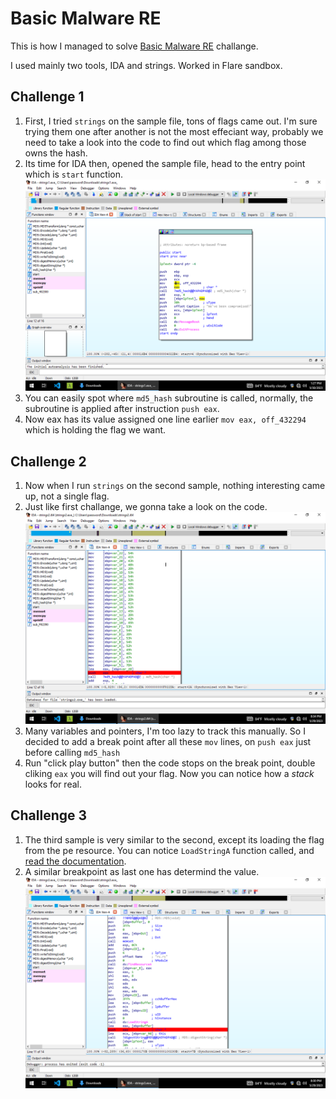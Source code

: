 # Basic Malware RE
This is how I managed to solve [Basic Malware RE](https://tryhackme.com/room/basicmalwarere) challange.

I used mainly two tools, IDA and strings. Worked in Flare sandbox.

## Challenge 1

1. First, I tried `strings` on the sample file, tons of flags came out. I'm sure trying them one after another is not the most effeciant way, probably we need to take a look into the code to find out which flag among those owns the hash.
1. Its time for IDA then, opened the sample file, head to the entry point which is `start` function.
![Start Function](snapshots/basicmalwarere/1.png "strings1.exe_")
1. You can easily spot where `md5_hash` subroutine is called, normally, the subroutine is applied after instruction `push eax`.
1. Now eax has its value assigned one line earlier `mov eax, off_432294` which is holding the flag we want.

## Challenge 2

1. Now when I run `strings` on the second sample, nothing interesting came up, not a single flag.
1. Just like first challange, we gonna take a look on the code.
![Start Function](snapshots/basicmalwarere/2.png "strings2.exe_")
1. Many variables and pointers, I'm too lazy to track this manually. So I decided to add a break point after all these `mov` lines, on `push eax` just before calling `md5_hash`
1. Run "click play button" then the code stops on the break point, double cliking `eax` you will find out your flag.
Now you can notice how a <em>stack</em> looks for real.

## Challenge 3

1. The third sample is very similar to the second, except its loading the flag from the pe resource. You can notice `LoadStringA` function called, and [read the documentation](https://learn.microsoft.com/en-us/windows/win32/api/winuser/nf-winuser-loadstringa).
2. A similar breakpoint as last one has determind the value.
![Start Function](snapshots/basicmalwarere/3.png "strings3.exe_")
